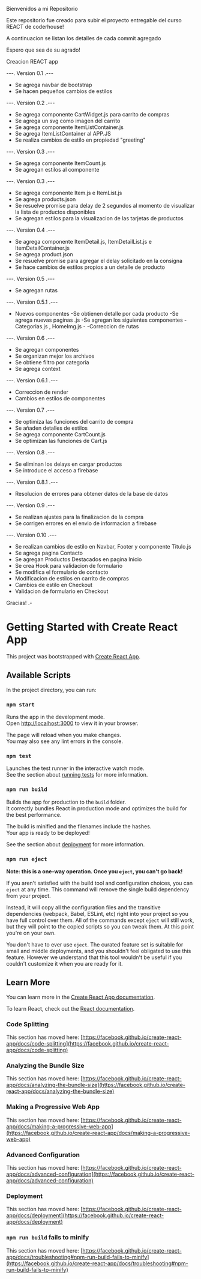 
Bienvenidos a mi Repositorio

Este repositorio fue creado para subir el proyecto entregable del curso REACT de coderhouse!

A continuacion se listan los detalles de cada commit agregado

Espero que sea de su agrado! 

Creacion REACT app


---. Version 0.1 .---

- Se agrega navbar de bootstrap 
- Se hacen pequeños cambios de estilos

---. Version 0.2 .---

- Se agrega componente CartWidget.js para carrito de compras
- Se agrega un svg como imagen del carrito
- Se agrega componente ItemListContainer.js
- Se agrega ItemListContainer al APP.JS
- Se realiza cambios de estilo en propiedad "greeting"

---. Version 0.3 .---

- Se agrega componente ItemCount.js
- Se agregan estilos al componente

---. Version 0.3 .---

- Se agrega componente Item.js e ItemList.js
- Se agrega products.json
- Se resuelve promise para delay de 2 segundos al momento de visualizar la lista de productos disponibles
- Se agregan estilos para la visualizacion de las tarjetas de productos

---. Version 0.4 .---

- Se agrega componente ItemDetail.js, ItemDetailList.js e ItemDetailContainer.js
- Se agrega product.json
- Se resuelve promise para agregar el delay solicitado en la consigna
- Se hace cambios de estilos propios a un detalle de producto

---. Version 0.5 .---

- Se agregan rutas

---. Version 0.5.1 .---

- Nuevos componentes
-Se obtienen detalle por cada producto
-Se agrega nuevas paginas .js
-Se agregan los siguientes componentes - Categorias.js , HomeImg.js - 
-Correccion de rutas

---. Version 0.6 .---

- Se agregan componentes
- Se organizan mejor los archivos
- Se obtiene filtro por categoria
- Se agrega context

---. Version 0.6.1 .---

- Correccion de render
- Cambios en estilos de componentes

---. Version 0.7 .---

- Se optimiza las funciones del carrito de compra
- Se añaden detalles de estilos
- Se agrega componente CartCount.js
- Se optimizan las funciones de Cart.js

---. Version 0.8 .---

- Se eliminan los delays en cargar productos
- Se introduce el acceso a firebase

---. Version 0.8.1 .---

- Resolucion de errores para obtener datos de la base de datos

---. Version 0.9 .---

- Se realizan ajustes para la finalizacion de la compra
- Se corrigen errores en el envio de informacion a firebase

---. Version 0.10 .---

- Se realizan cambios de estilo en Navbar, Footer y componente Titulo.js
- Se agrega pagina Contacto
- Se agregan Productos Destacados en pagina Inicio
- Se crea Hook para validacion de formulario
- Se modifica el formulario de contacto 
- Modificacion de estilos en carrito de compras
- Cambios de estilo en Checkout
- Validacion de formulario en Checkout


Gracias! .-




# Getting Started with Create React App

This project was bootstrapped with [Create React App](https://github.com/facebook/create-react-app).

## Available Scripts

In the project directory, you can run:

### `npm start`

Runs the app in the development mode.\
Open [http://localhost:3000](http://localhost:3000) to view it in your browser.

The page will reload when you make changes.\
You may also see any lint errors in the console.

### `npm test`

Launches the test runner in the interactive watch mode.\
See the section about [running tests](https://facebook.github.io/create-react-app/docs/running-tests) for more information.

### `npm run build`

Builds the app for production to the `build` folder.\
It correctly bundles React in production mode and optimizes the build for the best performance.

The build is minified and the filenames include the hashes.\
Your app is ready to be deployed!

See the section about [deployment](https://facebook.github.io/create-react-app/docs/deployment) for more information.

### `npm run eject`

**Note: this is a one-way operation. Once you `eject`, you can't go back!**

If you aren't satisfied with the build tool and configuration choices, you can `eject` at any time. This command will remove the single build dependency from your project.

Instead, it will copy all the configuration files and the transitive dependencies (webpack, Babel, ESLint, etc) right into your project so you have full control over them. All of the commands except `eject` will still work, but they will point to the copied scripts so you can tweak them. At this point you're on your own.

You don't have to ever use `eject`. The curated feature set is suitable for small and middle deployments, and you shouldn't feel obligated to use this feature. However we understand that this tool wouldn't be useful if you couldn't customize it when you are ready for it.

## Learn More

You can learn more in the [Create React App documentation](https://facebook.github.io/create-react-app/docs/getting-started).

To learn React, check out the [React documentation](https://reactjs.org/).

### Code Splitting

This section has moved here: [https://facebook.github.io/create-react-app/docs/code-splitting](https://facebook.github.io/create-react-app/docs/code-splitting)

### Analyzing the Bundle Size

This section has moved here: [https://facebook.github.io/create-react-app/docs/analyzing-the-bundle-size](https://facebook.github.io/create-react-app/docs/analyzing-the-bundle-size)

### Making a Progressive Web App

This section has moved here: [https://facebook.github.io/create-react-app/docs/making-a-progressive-web-app](https://facebook.github.io/create-react-app/docs/making-a-progressive-web-app)

### Advanced Configuration

This section has moved here: [https://facebook.github.io/create-react-app/docs/advanced-configuration](https://facebook.github.io/create-react-app/docs/advanced-configuration)

### Deployment

This section has moved here: [https://facebook.github.io/create-react-app/docs/deployment](https://facebook.github.io/create-react-app/docs/deployment)

### `npm run build` fails to minify

This section has moved here: [https://facebook.github.io/create-react-app/docs/troubleshooting#npm-run-build-fails-to-minify](https://facebook.github.io/create-react-app/docs/troubleshooting#npm-run-build-fails-to-minify)
